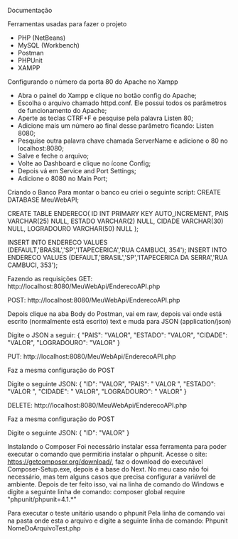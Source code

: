 Documentação

Ferramentas usadas para fazer o projeto
 - PHP (NetBeans)
 - MySQL (Workbench)
 - Postman
 - PHPUnit
 - XAMPP

Configurando o número da porta 80 do Apache no Xampp
 - Abra o painel do Xampp e clique no botão config do Apache;
 - Escolha o arquivo chamado httpd.conf. Ele possui todos os parâmetros de funcionamento do Apache;
 - Aperte as teclas CTRF+F e pesquise pela palavra Listen 80;
 - Adicione mais um número ao final desse parâmetro ficando: Listen 8080;
 - Pesquise outra palavra chave chamada ServerName e adicione o 80 no localhost:8080;
 - Salve e feche o arquivo;
 - Volte ao Dashboard e clique no ícone Config;
 - Depois vá em Service and Port Settings;
 - Adicione o 8080 no Main Port;

Criando o Banco
Para montar o banco eu criei o seguinte script:
CREATE DATABASE MeuWebAPI;

CREATE TABLE ENDERECO(
   ID INT PRIMARY KEY AUTO_INCREMENT,
   PAIS VARCHAR(25) NULL,
   ESTADO VARCHAR(2) NULL,
   CIDADE VARCHAR(30) NULL,
   LOGRADOURO VARCHAR(50) NULL
);


INSERT INTO ENDERECO VALUES (DEFAULT,'BRASIL','SP','ITAPECERICA','RUA CAMBUCI, 354');
INSERT INTO ENDERECO VALUES (DEFAULT,'BRASIL','SP','ITAPECERICA DA SERRA','RUA CAMBUCI, 353');


Fazendo as requisições 
GET: http://localhost:8080/MeuWebApi/EnderecoAPI.php

POST: http://localhost:8080/MeuWebApi/EnderecoAPI.php

Depois clique na aba Body do Postman, vai em raw, depois vai onde está escrito (normalmente está escrito) text e muda para JSON (application/json)

Digite o JSON a seguir:
{
	"PAIS": "VALOR",
	"ESTADO": "VALOR",
	"CIDADE": "VALOR",
	"LOGRADOURO": "VALOR"
}

PUT: http://localhost:8080/MeuWebApi/EnderecoAPI.php

Faz a mesma configuração do POST

Digite o seguinte JSON:
{
	"ID": "VALOR",
	"PAIS": " VALOR ",
	"ESTADO": "VALOR ",
	"CIDADE": " VALOR",
	"LOGRADOURO": " VALOR"
}

DELETE: http://localhost:8080/MeuWebApi/EnderecoAPI.php

Faz a mesma configuração do POST

Digite o seguinte JSON:
{
	"ID": "VALOR"
}

Instalando o Composer
Foi necessário instalar essa ferramenta para poder executar o comando que permitiria instalar o phpunit.
Acesse o site: https://getcomposer.org/download/, faz o download do executável Composer-Setup.exe, depois é a base do Next. No meu caso não foi necessário, mas tem alguns casos que precisa configurar a variável de ambiente.
Depois de ter feito isso, vai na linha de comando do Windows e digite a seguinte linha de comando:
composer global require "phpunit/phpunit=4.1.*"

Para executar o teste unitário usando o phpunit
Pela linha de comando vai na pasta onde esta o arquivo e digite a seguinte linha de comando:
Phpunit NomeDoArquivoTest.php

